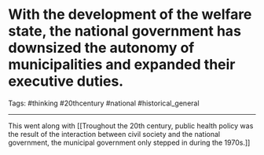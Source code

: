 # With the development of the welfare state, the national government has downsized the autonomy of municipalities and expanded their executive duties.
Tags: #thinking #20thcentury #national #historical_general 

---

This went along with [[Troughout the 20th century, public health policy was the result of the interaction between civil society and the national government, the municipal government only stepped in during the 1970s.]]